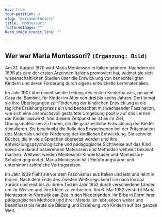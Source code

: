 ```yaml
---
nav: true
tour-position: 9
slug: "mariamontessori"
title: "Montessori"
featuredImage: ""
hero_image_credit_link: ""

---
```


## Wer war Maria Montessori? `(Ergänzung: Bild)`

Am 31. August 1870 wird Maria Montessori in Italien geboren. Nachdem sie 1896 als eine der ersten Ärztinnen Italiens
promoviert hat, widmet sie sich wissenschaftlichen Studien über die Entwicklung von benachteiligten Kindern und deren
Förderung durch eigens entwickelte Lernmaterialien.

Im Jahr 1907 übernimmt sie die Leitung des ersten Kinderhauses, genannt Casa dei Bambini, für Kinder im Alter von drei
bis sechs Jahren. Dort bringt sie ihre Überlegungen zur Förderung der kindlichen Entwicklung in die tägliche
Erziehungspraxis ein und beobachtet mit wachsender Faszination, wie sich eine anspruchsvoll gestaltete Umgebung positiv
auf das Lernen der Kinder auswirkt. Von diesem Zeitpunkt an ist es ihr Ziel, Übungsmaterialien zu finden, die die
ganzheitliche Entwicklung der Kinder stimulieren. Sie beschreibt die Rolle des Erwachsenen bei der Präsentation des
Materials und der Förderung der kindlichen Entwicklung. Sie schreibt Bücher, die in viele Sprachen übersetzt werden und
ihre entwicklungspsychologische und pädagogische Sichtweise auf das Kind sowie die darauf basierenden Materialien und
Methoden weltweit bekannt machen. Weltweit werden Montessori-Kinderhäuser und Montessori-Schulen gegründet. Maria
Montessori hält Einführungskurse und unternimmt zahlreiche Vortragsreisen.

Im Jahr 1939 flieht sie vor dem Faschismus aus Italien und lebt und lehrt in Indien. Nach dem Ende des Zweiten
Weltkriegs kehrt sie nach Europa zurück und reist bis zu ihrem Tod im Jahr 1952 durch verschiedene Länder, um ihr Wissen
und ihre Ideen zu verbreiten. Am 6. Mai 1952 verstirbt Maria Montessori in Nordwijk aan Zee in den Niederlanden. Ihr
Erbe in Form ihrer pädagogischen Methode und ihrer Materialien lebt jedoch weiter und beeinflusst bis heute die Bildung
und Erziehung von Kindern auf der ganzen Welt.

